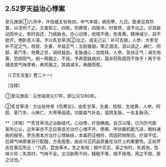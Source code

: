 ## 2.52罗天益治心悸案

至元庚辰①六月中，许伯威五旬有四，中气本弱，病伤寒，九日。医者见其热甚，以凉剂下之，又食梨三、四枚。伤脾胃，四肢冷，时昏愦，请予治之。诊其脉动而中止，有时自还，乃结脉也。亦心动悸，呃噫不绝，色青黄，精神减少，目不欲开，倦卧恶人语，予以炙甘草汤②治之。成无己云：补可去弱，人参、大枣甘补不足之气，桂枝、生姜、辛益正气；五脏痿弱，荣正涸流，湿以润之，麻仁、阿胶、麦门冬、地黄之甘，润经益血，复脉通心；加桂枝、人参、急扶正气；减生地黄，恐损阳气。剉一两服之，不效。予再思脉病对，莫非药陈腐而不效乎！再于市铺选尝气味厚者，再煎服之，其病减半，再服而愈。

（《卫生宝鉴》卷二十一）

〔注释〕

①至元庚辰：元世祖至元17年，即公元1280年。

②炙甘草汤：方出张仲景《伤寒论》，由炙甘草、生姜、桂枝、生地黄、人参、阿胶、麦门冬、火麻仁、大枣等组成，功能益气补血，滋阴复脉。一名复脉汤。

**〔评按〕**炙甘草汤之治脉结代，心动悸，疗效确凿。自汉以降，已为历代医家所公认，近年来亦不乏应用该方治疗心律不齐、痨瘵、甲状腺机能亢进、眼科诸疾的报导。罗氏用本方治疗心悸脉结，本属药证相符，而因药物陈旧、疗效不佳，后择气味原者另行配服，方告痊愈。由此可见药品质量在治疗上的重要性。正如罗氏在案后所云：“凡药，昆虫草木，生之有地；根叶花实，采之有时。失其地，性味少异；失其时，气味不全。又况新陈不同，精粗不等，倘不择用，用之不效，医之过也。”
